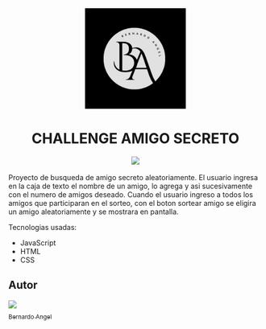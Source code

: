 <div align="center">
  <img src="https://github.com/angel010896/challenge-amigo-secreto/blob/main/assets/logo.png" alt="Logo del proyecto" width="200" />
</div>

<h1 align="center"> CHALLENGE AMIGO SECRETO </h1>

<p align="center">
   <img src="https://img.shields.io/badge/Status-Terminado-blue?style=flat-square">
   </p>

Proyecto de busqueda de amigo secreto aleatoriamente. El usuario ingresa en la caja de texto el nombre de un amigo, lo agrega y asi sucesivamente con el numero de amigos deseado. Cuando el usuario ingreso a todos los amigos que participaran en el sorteo, con el boton sortear amigo se eligira un amigo aleatoriamente y se mostrara en pantalla. 

Tecnologias usadas:
- JavaScript
- HTML
- CSS

## Autor
[<img src="https://avatars.githubusercontent.com/u/123611473" width=115><br><sub>Bernardo Angel</sub>](https://github.com/angel010896)
